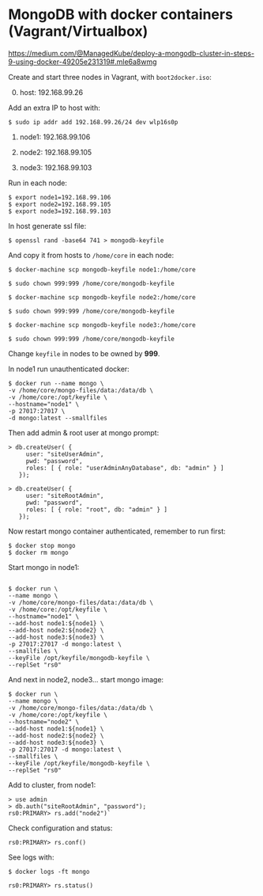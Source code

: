 # MongoDB with docker containers (Vagrant/Virtualbox)

https://medium.com/@ManagedKube/deploy-a-mongodb-cluster-in-steps-9-using-docker-49205e231319#.mle6a8wmg

Create and start three nodes in Vagrant, with `boot2docker.iso`:

0. host:  192.168.99.26

Add an extra IP to host with:

`$ sudo ip addr add 192.168.99.26/24 dev wlp16s0p` 

1. node1: 192.168.99.106

2. node2: 192.168.99.105

3. node3: 192.168.99.103

Run in each node:

```
$ export node1=192.168.99.106
$ export node2=192.168.99.105
$ export node3=192.168.99.103
```

In host generate ssl file:

```
$ openssl rand -base64 741 > mongodb-keyfile
```

And copy it from hosts to `/home/core` in each node:

`$ docker-machine scp mongodb-keyfile node1:/home/core`

`$ sudo chown 999:999 /home/core/mongodb-keyfile`

`$ docker-machine scp mongodb-keyfile node2:/home/core`

`$ sudo chown 999:999 /home/core/mongodb-keyfile`

`$ docker-machine scp mongodb-keyfile node3:/home/core`

`$ sudo chown 999:999 /home/core/mongodb-keyfile`

Change `keyfile` in nodes to be owned by **999**.

In node1 run unauthenticated docker:

```
$ docker run --name mongo \
-v /home/core/mongo-files/data:/data/db \
-v /home/core:/opt/keyfile \
--hostname="node1" \
-p 27017:27017 \
-d mongo:latest --smallfiles
```

Then add admin & root user at mongo prompt:

```
> db.createUser( {
     user: "siteUserAdmin",
     pwd: "password",
     roles: [ { role: "userAdminAnyDatabase", db: "admin" } ]
   });
```

```
> db.createUser( {
     user: "siteRootAdmin",
     pwd: "password",
     roles: [ { role: "root", db: "admin" } ]
   });
```

Now restart mongo container authenticated, remember to run first:

```
$ docker stop mongo
$ docker rm mongo
```

Start mongo in node1:

```

$ docker run \
--name mongo \
-v /home/core/mongo-files/data:/data/db \
-v /home/core:/opt/keyfile \
--hostname="node1" \
--add-host node1:${node1} \
--add-host node2:${node2} \
--add-host node3:${node3} \
-p 27017:27017 -d mongo:latest \
--smallfiles \
--keyFile /opt/keyfile/mongodb-keyfile \
--replSet "rs0"
```

And next in node2, node3... start mongo image:

```
$ docker run \
--name mongo \
-v /home/core/mongo-files/data:/data/db \
-v /home/core:/opt/keyfile \
--hostname="node2" \
--add-host node1:${node1} \
--add-host node2:${node2} \
--add-host node3:${node3} \
-p 27017:27017 -d mongo:latest \
--smallfiles \
--keyFile /opt/keyfile/mongodb-keyfile \
--replSet "rs0"
```

Add to cluster, from node1:

```
> use admin
> db.auth("siteRootAdmin", "password");
rs0:PRIMARY> rs.add("node2")`
```

Check configuration and status:

`rs0:PRIMARY> rs.conf()`

See logs with:

`$ docker logs -ft mongo`

`rs0:PRIMARY> rs.status()`

